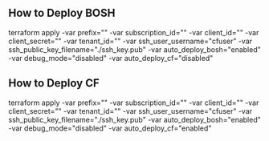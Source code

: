 ## How to Deploy BOSH
terraform apply -var prefix="<YOUR PREFIX FOR RESOURCES>" -var subscription_id="<YOUR SUBSCRIPTION ID>" -var client_id="<YOUR SERVICE PRINCIPAL ID>" -var client_secret="<YOUR SERVICE PRINCIPAL PASSWORD>" -var tenant_id="<YOUR TENANT ID>" -var ssh_user_username="cfuser" -var ssh_public_key_filename="./ssh_key.pub" -var auto_deploy_bosh="enabled" -var debug_mode="disabled" -var auto_deploy_cf="disabled"

## How to Deploy CF
terraform apply -var prefix="<YOUR PREFIX FOR RESOURCES>" -var subscription_id="<YOUR SUBSCRIPTION ID>" -var client_id="<YOUR SERVICE PRINCIPAL ID>" -var client_secret="<YOUR SERVICE PRINCIPAL PASSWORD>" -var tenant_id="<YOUR TENANT ID>" -var ssh_user_username="cfuser" -var ssh_public_key_filename="./ssh_key.pub" -var auto_deploy_bosh="enabled" -var debug_mode="disabled" -var auto_deploy_cf="enabled"
